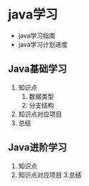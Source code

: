 # java学习
* java学习指南
* java学习计划进度
## Java基础学习
1. 知识点
    1. 数据类型
    2. 分支结构
2. 知识点对应项目
3. 总结
## Java进阶学习
1. 知识点
2. 知识点对应项目
3.总结
